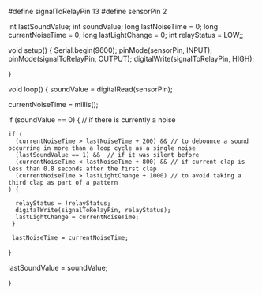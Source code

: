 #define signalToRelayPin 13
#define sensorPin 2

int lastSoundValue;
int soundValue;
long lastNoiseTime = 0;
long currentNoiseTime = 0;
long lastLightChange = 0;
int relayStatus = LOW;;

void setup() {
  Serial.begin(9600);
  pinMode(sensorPin, INPUT);
  pinMode(signalToRelayPin, OUTPUT);
  digitalWrite(signalToRelayPin, HIGH);

  
}

void loop() {
  soundValue = digitalRead(sensorPin);
  
  currentNoiseTime = millis();

  if (soundValue == 0) { // if there is currently a noise

    if (
      (currentNoiseTime > lastNoiseTime + 200) && // to debounce a sound occurring in more than a loop cycle as a single noise
      (lastSoundValue == 1) &&  // if it was silent before
      (currentNoiseTime < lastNoiseTime + 800) && // if current clap is less than 0.8 seconds after the first clap
      (currentNoiseTime > lastLightChange + 1000) // to avoid taking a third clap as part of a pattern
    ) {

      relayStatus = !relayStatus;
      digitalWrite(signalToRelayPin, relayStatus);
      lastLightChange = currentNoiseTime;
     }

     lastNoiseTime = currentNoiseTime;
  
  }

  lastSoundValue = soundValue;

}
